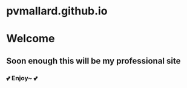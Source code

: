 # pvmallard.github.io


# **Welcome**
## Soon enough this will be my professional site
### :two_hearts: Enjoy~ :two_hearts:
